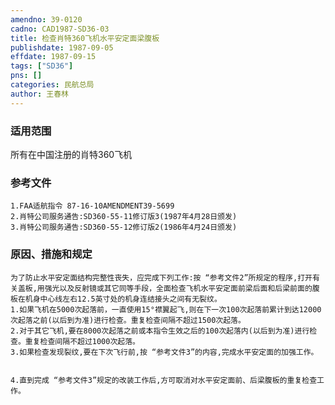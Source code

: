```yaml
---
amendno: 39-0120  
cadno: CAD1987-SD36-03  
title: 检查肖特360飞机水平安定面梁腹板  
publishdate: 1987-09-05  
effdate: 1987-09-15  
tags: ["SD36"]  
pns: []  
categories: 民航总局  
author: 王春林  
---
```

  
### 适用范围  
所有在中国注册的肖特360飞机  
  
<!--more-->  
### 参考文件  
    1.FAA适航指令 87-16-10AMENDMENT39-5699  
    2.肖特公司服务通告:SD360-55-11修订版3(1987年4月28日颁发)  
    3.肖特公司服务通告:SD360-55-12修订版2(1986年4月24日颁发)  
  
### 原因、措施和规定  
    为了防止水平安定面结构完整性丧失，应完成下列工作:按 “参考文件2”所规定的程序,打开有关盖板,用强光以及反射镜或其它同等手段，全面检查飞机水平安定面前梁后面和后梁前面的腹板在机身中心线左右12.5英寸处的机身连结接头之间有无裂纹。  
    1.如果飞机在5000次起落前，一直使用15°襟翼起飞,则在下一次100次起落前累计到达12000次起落之前(以后到为准)进行检查。重复检查间隔不超过1500次起落。  
    2.对于其它飞机,要在8000次起落之前或本指令生效之后的100次起落内(以后到为准)进行检查。重复检查间隔不超过1000次起落。  
    3.如果检查发现裂纹,要在下次飞行前,按 “参考文件3”的内容,完成水平安定面的加强工作。  
  
  
    4.直到完成 “参考文件3”规定的改装工作后,方可取消对水平安定面前、后梁腹板的重复检查工作。  
